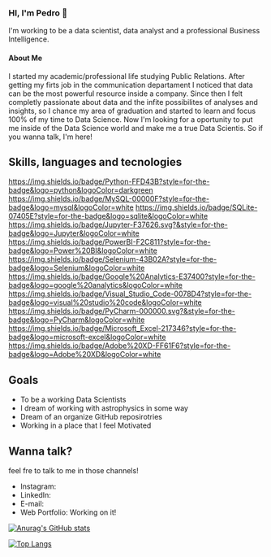 ### HI, I'm Pedro :vulcan_salute:

I'm working to be a data scientist, data analyst and a professional Business Intelligence.

#### About Me

I started my academic/professional life studying Public Relations. After getting my firts job in the communication departament I noticed that data can be the most powerful resource inside a company. Since then I felt completly passionate about data and the infite possibilites of analyses and insights, so I chance my area of graduation and started to learn and focus 100% of my time to Data Science. 
Now I'm looking for a oportunity to put me inside of the Data Science world and make me a true Data Scientis. So if you wanna talk, I'm here! 

## Skills, languages and tecnologies 
https://img.shields.io/badge/Python-FFD43B?style=for-the-badge&logo=python&logoColor=darkgreen https://img.shields.io/badge/MySQL-00000F?style=for-the-badge&logo=mysql&logoColor=white https://img.shields.io/badge/SQLite-07405E?style=for-the-badge&logo=sqlite&logoColor=white https://img.shields.io/badge/Jupyter-F37626.svg?&style=for-the-badge&logo=Jupyter&logoColor=white https://img.shields.io/badge/PowerBI-F2C811?style=for-the-badge&logo=Power%20BI&logoColor=white https://img.shields.io/badge/Selenium-43B02A?style=for-the-badge&logo=Selenium&logoColor=white https://img.shields.io/badge/Google%20Analytics-E37400?style=for-the-badge&logo=google%20analytics&logoColor=white https://img.shields.io/badge/Visual_Studio_Code-0078D4?style=for-the-badge&logo=visual%20studio%20code&logoColor=white https://img.shields.io/badge/PyCharm-000000.svg?&style=for-the-badge&logo=PyCharm&logoColor=white https://img.shields.io/badge/Microsoft_Excel-217346?style=for-the-badge&logo=microsoft-excel&logoColor=white https://img.shields.io/badge/Adobe%20XD-FF61F6?style=for-the-badge&logo=Adobe%20XD&logoColor=white

## Goals 
- To be a working Data Scientists 
- I dream of working with astrophysics in some way
- Dream of an organize GitHub reposirotries 
- Working in a place that I feel Motivated

## Wanna talk?
feel fre to talk to me in those channels! 
- Instagram: 
- LinkedIn: 
- E-mail: 
- Web Portfolio: Working on it! 

[![Anurag's GitHub stats](https://github-readme-stats.vercel.app/api?username=Pedro-Dellazzari&theme=radical)](https://github.com/anuraghazra/github-readme-stats)

[![Top Langs](https://github-readme-stats.vercel.app/api/top-langs/?username=Pedro-Dellazzari&theme=radical)](https://github.com/anuraghazra/github-readme-stats)


<!--
**Pedro-Dellazzari/Pedro-Dellazzari** is a ✨ _special_ ✨ repository because its `README.md` (this file) appears on your GitHub profile.

Here are some ideas to get you started:

- 🔭 I’m currently working on ...
- 🌱 I’m currently learning ...
- 👯 I’m looking to collaborate on ...
- 🤔 I’m looking for help with ...
- 💬 Ask me about ...
- 📫 How to reach me: ...
- 😄 Pronouns: ...
- ⚡ Fun fact: ...
-->
